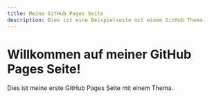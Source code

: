 ```yaml
---
title: Meine GitHub Pages Seite
description: Dies ist eine Beispielseite mit einem GitHub Thema.
---
```


# Willkommen auf meiner GitHub Pages Seite!
Dies ist meine erste GitHub Pages Seite mit einem Thema.
